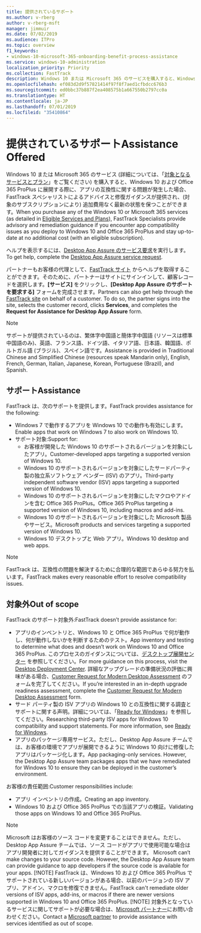 ```yaml
---
title: 提供されているサポート
ms.author: v-rberg
author: v-rberg-msft
manager: jimmuir
ms.date: 07/02/2019
ms.audience: ITPro
ms.topic: overview
f1_keywords:
- windows-10-microsoft-365-onboarding-benefit-process-assistance
ms.service: windows-10-administration
localization_priority: Priority
ms.collection: FastTrack
description: Windows 10 または Microsoft 365 のサービスを購入すると、Windows 10 や Office 365 ProPlus を展開し、無償で最新の状態を保つ (対象のサブスクリプションにより) 際のサポートとして、FastTrack スペシャリストによるアドバイスと修復ガイダンスが提供されます。
ms.openlocfilehash: ef083d2d9f57821414f97f8f7aed1cfbdcc676b3
ms.sourcegitcommit: ed0bbc37b887f2ea408575b1a667550b2797cc0a
ms.translationtype: HT
ms.contentlocale: ja-JP
ms.lasthandoff: 07/01/2019
ms.locfileid: "35410864"
---
```

# <a name="assistance-offered"></a><span data-ttu-id="6255c-103">提供されているサポート</span><span class="sxs-lookup"><span data-stu-id="6255c-103">Assistance Offered</span></span>  

<span data-ttu-id="6255c-104">Windows 10 または Microsoft 365 のサービス (詳細については、「[対象となるサービスとプラン](M365-eligible-services-and-plans.md)」をご覧ください) を購入すると、Windows 10 および Office 365 ProPlus に展開する際に、アプリの互換性に関する問題が発生した場合、FastTrack スペシャリストによるアドバイスと修復ガイダンスが提供され、(対象のサブスクリプションにより) 追加費用なく最新の状態を保つことができます。</span><span class="sxs-lookup"><span data-stu-id="6255c-104">When you purchase any of the Windows 10 or Microsoft 365 services (as detailed in [Eligible Services and Plans](M365-eligible-services-and-plans.md)), FastTrack Specialists provide advisory and remediation guidance if you encounter app compatibility issues as you deploy to Windows 10 and Office 365 ProPlus and stay up-to-date at no additional cost (with an eligible subscription).</span></span>

<span data-ttu-id="6255c-105">ヘルプを表示するには、[Desktop App Assure のサービス要求](https://go.microsoft.com/fwlink/?linkid=2022721)を実行します。</span><span class="sxs-lookup"><span data-stu-id="6255c-105">To get help, complete the [Desktop App Assure service request](https://go.microsoft.com/fwlink/?linkid=2022721).</span></span>

<span data-ttu-id="6255c-p101">パートナーもお客様の代理として、[FastTrack サイト](https://go.microsoft.com/fwlink/?linkid=780698) からヘルプを取得することができます。そのために、パートナーはサイトにサインインして、顧客レコードを選択します。**[サービス]** をクリックし、**[Desktop App Assure のサポートを要求する]** フォームを完成させます。</span><span class="sxs-lookup"><span data-stu-id="6255c-p101">Partners can also get help through the [FastTrack site](https://go.microsoft.com/fwlink/?linkid=780698) on behalf of a customer. To do so, the partner signs into the site, selects the customer record, clicks **Services**, and completes the **Request for Assistance for Desktop App Assure** form.</span></span>

> [!NOTE]
> <span data-ttu-id="6255c-108">サポートが提供されているのは、繁体字中国語と簡体字中国語 (リソースは標準中国語のみ)、英語、フランス語、ドイツ語、イタリア語、日本語、韓国語、ポルトガル語 (ブラジル)、スペイン語です。</span><span class="sxs-lookup"><span data-stu-id="6255c-108">Assistance is provided in Traditional Chinese and Simplified Chinese (resources speak Mandarin only), English, French, German, Italian, Japanese, Korean, Portuguese (Brazil), and Spanish.</span></span> 

## <a name="assistance"></a><span data-ttu-id="6255c-109">サポート</span><span class="sxs-lookup"><span data-stu-id="6255c-109">Assistance</span></span>

<span data-ttu-id="6255c-110">FastTrack は、次のサポートを提供します。</span><span class="sxs-lookup"><span data-stu-id="6255c-110">FastTrack provides assistance for the following:</span></span>
- <span data-ttu-id="6255c-111">Windows 7 で動作するアプリを Windows 10 での動作も有効にします。</span><span class="sxs-lookup"><span data-stu-id="6255c-111">Enable apps that work on Windows 7 to also work on Windows 10.</span></span>
- <span data-ttu-id="6255c-112">サポート対象:</span><span class="sxs-lookup"><span data-stu-id="6255c-112">Support for:</span></span>
    - <span data-ttu-id="6255c-113">お客様が開発した Windows 10 のサポートされるバージョンを対象にしたアプリ。</span><span class="sxs-lookup"><span data-stu-id="6255c-113">Customer-developed apps targeting a supported version of Windows 10.</span></span>
    - <span data-ttu-id="6255c-114">Windows 10 のサポートされるバージョンを対象にしたサードパーティ製の独立系ソフトウェア ベンダー (ISV) のアプリ。</span><span class="sxs-lookup"><span data-stu-id="6255c-114">Third-party independent software vendor (ISV) apps targeting a supported version of Windows 10.</span></span>
    - <span data-ttu-id="6255c-115">Windows 10 のサポートされるバージョンを対象にしたマクロやアドインを含む Office 365 ProPlus。</span><span class="sxs-lookup"><span data-stu-id="6255c-115">Office 365 ProPlus targeting a supported version of Windows 10, including macros and add-ins.</span></span>
    - <span data-ttu-id="6255c-116">Windows 10 のサポートされるバージョンを対象にした Microsoft 製品やサービス。</span><span class="sxs-lookup"><span data-stu-id="6255c-116">Microsoft products and services targeting a supported version of Windows 10.</span></span>
    - <span data-ttu-id="6255c-117">Windows 10 デスクトップと Web アプリ。</span><span class="sxs-lookup"><span data-stu-id="6255c-117">Windows 10 desktop and web apps.</span></span>
> [!NOTE]
> <span data-ttu-id="6255c-118">FastTrack は、互換性の問題を解決するために合理的な範囲であらゆる努力を払います。</span><span class="sxs-lookup"><span data-stu-id="6255c-118">FastTrack makes every reasonable effort to resolve compatibility issues.</span></span> 

## <a name="out-of-scope"></a><span data-ttu-id="6255c-119">対象外</span><span class="sxs-lookup"><span data-stu-id="6255c-119">Out of scope</span></span>

<span data-ttu-id="6255c-120">FastTrack のサポート対象外:</span><span class="sxs-lookup"><span data-stu-id="6255c-120">FastTrack doesn’t provide assistance for:</span></span>
- <span data-ttu-id="6255c-121">アプリのインベントリと、Windows 10 と Office 365 ProPlus で何が動作し、何が動作しないかを判断するためのテスト。</span><span class="sxs-lookup"><span data-stu-id="6255c-121">App inventory and testing to determine what does and doesn’t work on Windows 10 and Office 365 ProPlus.</span></span> <span data-ttu-id="6255c-122">このプロセスのガイダンスについては、[デスクトップ展開センター](https://go.microsoft.com/fwlink/?linkid=2080140) を参照してください。</span><span class="sxs-lookup"><span data-stu-id="6255c-122">For more guidance on this process, visit the [Desktop Deployment Center](https://go.microsoft.com/fwlink/?linkid=2080140).</span></span> <span data-ttu-id="6255c-123">詳細なアップグレードの準備状況の評価に興味がある場合、[Customer Request for Modern Desktop Assessment](https://go.microsoft.com/fwlink/?linkid=2053818) のフォームを完了してください。</span><span class="sxs-lookup"><span data-stu-id="6255c-123">If you’re interested in an in-depth upgrade readiness assessment, complete the [Customer Request for Modern Desktop Assessment](https://go.microsoft.com/fwlink/?linkid=2053818) form.</span></span>
- <span data-ttu-id="6255c-p103">サード パーティ製の ISV アプリの Windows 10 との互換性に関する調査とサポートに関する声明。詳細については、「[Ready for Windows](https://go.microsoft.com/fwlink/?linkid=2054580)」を参照してください。</span><span class="sxs-lookup"><span data-stu-id="6255c-p103">Researching third-party ISV apps for Windows 10 compatibility and support statements. For more information, see [Ready for Windows](https://go.microsoft.com/fwlink/?linkid=2054580).</span></span>
- <span data-ttu-id="6255c-p104">アプリのパッケージ専用サービス。ただし、Desktop App Assure チームでは、お客様の環境でアプリが展開できるように Windows 10 向けに修復したアプリはパッケージ化します。</span><span class="sxs-lookup"><span data-stu-id="6255c-p104">App packaging-only services. However, the Desktop App Assure team packages apps that we have remediated for Windows 10 to ensure they can be deployed in the customer’s environment.</span></span>

<span data-ttu-id="6255c-128">お客様の責任範囲:</span><span class="sxs-lookup"><span data-stu-id="6255c-128">Customer responsibilities include:</span></span>
- <span data-ttu-id="6255c-129">アプリ インベントリの作成。</span><span class="sxs-lookup"><span data-stu-id="6255c-129">Creating an app inventory.</span></span>
- <span data-ttu-id="6255c-130">Windows 10 および Office 365 ProPlus での当該アプリの検証。</span><span class="sxs-lookup"><span data-stu-id="6255c-130">Validating those apps on Windows 10 and Office 365 ProPlus.</span></span>
> [!NOTE]
> <span data-ttu-id="6255c-p105">Microsoft はお客様のソース コードを変更することはできません。ただし、Desktop App Assure チームでは、ソース コードがアプリで使用可能な場合はアプリ開発者に対してガイダンスを提供することができます。 </span><span class="sxs-lookup"><span data-stu-id="6255c-p105">Microsoft can’t make changes to your source code. However, the Desktop App Assure team can provide guidance to app developers if the source code is available for your apps. </span></span>[!NOTE]
> <span data-ttu-id="6255c-p106">FastTrack は、Windows 10 および Office 365 ProPlus でサポートされている新しいバージョンがある場合、以前のバージョンの ISV アプリ、アドイン、マクロを修復できません。</span><span class="sxs-lookup"><span data-stu-id="6255c-p106">FastTrack can't remediate older versions of ISV apps, add-ins, or macros if there are newer versions supported in Windows 10 and Office 365 ProPlus. </span></span>[!NOTE]
> <span data-ttu-id="6255c-134">対象外となっているサービスに関してサポートが必要な場合は、[Microsoft パートナー](https://go.microsoft.com/fwlink/?linkid=2080150)にお問い合わせください。</span><span class="sxs-lookup"><span data-stu-id="6255c-134">Contact a [Microsoft partner](https://go.microsoft.com/fwlink/?linkid=2080150) to provide assistance with services identified as out of scope.</span></span>
